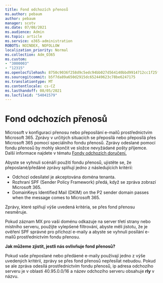 ```yaml
---
title: Fond odchozích přenosů
ms.author: pebaum
author: pebaum
manager: scotv
ms.date: 07/08/2021
ms.audience: Admin
ms.topic: article
ms.service: o365-administration
ROBOTS: NOINDEX, NOFOLLOW
localization_priority: Normal
ms.collection: Adm_O365
ms.custom:
- "3000003"
- "12315"
ms.openlocfilehash: 8750c9036f258d9c5edc94bb027d564140bbd9914712cc1f25ff3abc3f4b9468
ms.sourcegitcommit: b5f7da89a650d2915dc652449623c78be6247175
ms.translationtype: MT
ms.contentlocale: cs-CZ
ms.lasthandoff: 08/05/2021
ms.locfileid: "54041579"
---
```

# <a name="outbound-relay-pool"></a>Fond odchozích přenosů

Microsoft v konfiguraci přenosu nebo přeposílání e-mailů prostřednictvím Microsoft 365. Zprávy v určitých situacích se přeposílá nebo přeposílá přes Microsoft 365 pomocí speciálního fondu přenosů. Zprávy odeslané pomocí fondu přenosů by mohly skončit ve složce nevyžádané pošty příjemce. Další informace najdete v tématu [Fondy odchozích doručení.](/microsoft-365/security/office-365-security/high-risk-delivery-pool-for-outbound-messages#relay-pool)

Abyste se vyhnuli scénáři použití fondu přenosů, ujistěte se, že přeposlané/předáné zprávy splňují jedno z následujících kritérií:

- Odchozí odesílatel je akceptována doména tenanta.
- Rozhraní SPF (Sender Policy Framework) předá, když se zpráva zobrazí Microsoft 365.
- DomainKeys Identified Mail (DKIM) on the P2 sender domain passes when the message comes to Microsoft 365.
 
Zprávy, které splňují výše uvedená kritéria, se přes fond přenosu nesměruje.

Pokud záznam MX pro vaši doménu odkazuje na server třetí strany nebo místního serveru, použijte vylepšené filtrování, abyste měli jistotu, že je ověření SPF správné pro příchozí e-maily a abyste se vyhnuli posílání e-mailů prostřednictvím fondu přenosu.

**Jak můžeme zjistit, jestli nás ovlivňuje fond přenosů?**

Pokud vaše přeposlané nebo předáené e-maily používají jedno z výše uvedených kritérií, zprávy se přes fond přenosů nepřesílat nebudou. Pokud se ale zpráva odesílá prostřednictvím fondu přenosů, ip adresa odchozího serveru je v oblasti 40.95.0.0/16 a název odchozího serveru obsahuje **rly** v názvu.

